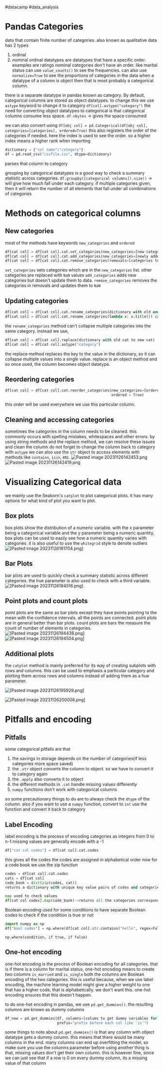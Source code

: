 #datacamp #data_analysis
# Pandas Categories
data that contain finite number of categories.
also known as qualitative data
has 2 types
1. ordinal
2. nominal
ordinal datatypes are datatypes that have a specific order. examples are ratings
nominal categories don't have an order. like marital status
can use `value_counts()` to see the frequencies.
can also use `normalize=True` to see the proportions of categories in the data
when a datatype of a column is object then that is most probably a categorical column.

there is a separate datatype in pandas known as category. By default, categorical columns are stored as object datatypes. to change this we use `astype` keyword to change it to category
`df[col].astype("category")`
the need for converting object datatypes to categorical is that categorical columns consume less space.
`df.nbytes` -> gives the space consumed

we can also convert using 
`df[obj col] = pd.Categorical(df[obj col], categories=[categories], ordered=True)`
this also registers the order of the categories if needed. here the index is used to see the order. 
so a higher index means a higher rank
when importing 
```python
dictionary = {"col name":"category"}
df = pd.read_csv("csvfile.csv", dtype=dictionary)
```
parses that column to category

grouping by categorical datatypes is a good way to check a summary statistic across categories.
`df.groupby([categorical columns]).size()` -> will give how much fall under each category.
if multiple categories given, then it will return the number of all elements that fall under all combinations of categories

# Methods on categorical columns

## New categories
most of the methods have keywords `new_categories` and `ordered`
```python 
df[cat col] = df[cat col].cat.set_categories(new_categories=[new categories])
df[cat col] = df[cat col].cat.add_categories(new_categories=[newly added categories])
df[cat col] = df[cat col].cat.remove_categories(removals=[categories to remove])
```
`set_categories` sets categories which are in the `new_categories` list. other categories are replaced with `NaN` values
`add_categories` adds new categories but doesn't update them to data.
`remove_categories` removes the categories in removals and updates them to `NaN`

## Updating categories
```python
df[cat col] = df[cat col].cat.rename_categories(dictionary with old and new names)
df[cat col] = df[cat col].cat.rename_categories(lambda x: x.title()) can also give lambda functions
```

the `rename_categories` method can't collapse multiple categories into the same category.
instead we use,
```python
df[cat col] = df[cat col].replace(dictionary with old cat to new cat)
df[cat col] = df[cat col].astype("category")
```

the replace method replaces the key to the value in the dictionary, so it can collapse multiple values into a single value.
replace is an object method and so once used, the column becomes object datatype.

## Reordering categories
```python
df[cat col] = df[cat col].cat.reorder_categories(new_categories=[ordered categories],
												 ordered = True)
```
this order will be used everywhere we use this particular column.

## Cleaning and accessing categories
sometimes the categories in the column needs to be cleaned.
this commonly occurs with spelling mistakes, whitespaces and other errors.
by using string methods and the replace method, we can resolve these issues and clean the column
do not forget to change the column back to category with `astype`
we can also use the `str` object to access elements with methods like `contains`, `isin`,  etc.
![Pasted image 20231126142453.png](https://github.com/Golden-Exp/DataCamp/blob/main/Data%20Analysis/Attachments/Pasted%20image%2020231126142453.png/?raw=true)
![Pasted image 20231126142419.png](https://github.com/Golden-Exp/DataCamp/blob/main/Data%20Analysis/Attachments/Pasted%20image%2020231126142419.png/?raw=true)

# Visualizing Categorical data
we mainly use the Seaborn's `catplot` to plot categorical plots. it has many options for what kind of plot you want to plot.

## Box plots
box plots show the distribution of a numeric variable. with the x parameter being a categorical variable and the y parameter being a numeric quantity, box plots can be used to easily see how a numeric quantity varies with categories. 
it is also useful to use the `whitegrid` style to denote outliers
![[Pasted image 20231126181704.png]](https://github.com/Golden-Exp/DataCamp/blob/main/Data%20Analysis/Attachments/Pasted%20image%2020231126181704.png/?raw=true)


## Bar Plots
bar plots are used to quickly check a summary statistic across different categories. the hue parameter is also used to check with a third variable.
![[Pasted image 20231126184516.png]](https://github.com/Golden-Exp/DataCamp/blob/main/Data%20Analysis/Attachments/Pasted%20image%2020231126184516.png/?raw=true)


## Point plots and count plots
point plots are the same as bar plots except they have points pointing to the mean with the confidence intervals. all the points are connected. point plots are in general better than bar plots.
count plots are bars the measure the count of number of elements in categories.
![[Pasted image 20231126194438.png]](https://github.com/Golden-Exp/DataCamp/blob/main/Data%20Analysis/Attachments/Pasted%20image%2020231126194438.png/?raw=true)
![[Pasted image 20231126194504.png]](https://github.com/Golden-Exp/DataCamp/blob/main/Data%20Analysis/Attachments/Pasted%20image%2020231126194504.png/?raw=true)

## Additional plots
the `catplot` method is mainly preferred for its way of creating subplots with rows and columns.
this can be used to emphasis a particular category and plotting them across rows and columns instead of adding them as a hue parameter.

![[Pasted image 20231126195929.png]](https://github.com/Golden-Exp/DataCamp/blob/main/Data%20Analysis/Attachments/Pasted%20image%2020231126195929.png/?raw=true)

![[Pasted image 20231126200006.png]](https://github.com/Golden-Exp/DataCamp/blob/main/Data%20Analysis/Attachments/Pasted%20image%2020231126200006.png/?raw=true)


# Pitfalls and encoding
## Pitfalls
some categorical pitfalls are that
1. the savings in storage depends on the number of categories(if less categories more space saved)
2. the `.str` object converts the column to object. so we have to convert it to category again
3. the `.apply` also converts it to object
4. the different methods in `.cat` handle missing values differently
5. `numpy` functions don't work with categorical columns

so some precautionary things to do are to always check the `dtype` of the column.
also if you want to use a `numpy` function, convert to `int` use the function and convert it back to category

## Label Encoding
label encoding is the process of encoding categories as integers from 0 to n-1
missing values are generally encode with a -1
```python
df["cat col codes"] = df[cat col].cat.codes
```
this gives all the codes
the codes are assigned in alphabetical order
now for a code book we use the zip function
```python
codes = df[cat col].cat.codes
cats = df[cat col]
code_book = dict(zip(codes, cat))
returns a dictionary with unique key value pairs of codes and categories.

map used to check values
df[cat col codes].map(code_book)->returns all the categories corresponding to the code
```
 Boolean encoding used for some conditions to have separate Boolean codes to check if the condition is true or not
 ```python
 import numpy as np
 df["bool codes"] = np.where(df[cat col].str.contains("hello", regex=False), 1, 0)
```
`np.where(condition, if true, if false)`

## One-hot encoding
one-hot encoding is the process of Boolean encoding for all categories.
that is if there is a column for marital status, one-hot encoding means to create two columns `is_married` and `is_single` both the columns are Boolean encoding of the two categories.
this is useful because, when we use label encoding, the machine learning model might give a higher weight to one that has a higher code, that is alphabetically. we don't want this.
one-hot encoding ensures that this doesn't happen.

to do one-hot encoding in pandas, we use `pd.get_dummies()`. the resulting columns are known as dummy columns
```python
df_new = pd.get_dummies(df, columns=[colums to get dummy variables for], 
						prefix="prefix before each col like 'is'")
```

some things to note about `pd.get_dummies()` is that any column with object datatype gets a dummy column. this means that there would be many columns in the end. many columns can end up overfitting the model, so make sure you use the columns parameter before using
another thing is that, missing values don't get their own column. this is however fine, since we can just see that if a row is 0 on every dummy column, its a missing value of that column
